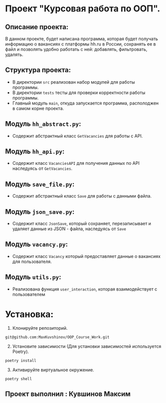 # Проект "Курсовая работа по ООП".

## Описание проекта: 
В данном проекте, будет написана программа, которая будет получать информацию о вакансиях с платформы hh.ru в России, сохранять ее в файл и позволять удобно работать с ней: добавлять, фильтровать, удалять.

## Структура проекта:
- В директории `src` реализован набор модулей для работы программы.
- В директории `tests` тесты для проверки корректности работы программы.
- Главный модуль `main`, откуда запускается программа, располоджен в самом корне проекта.
## Модуль `hh_abstract.py`: 
- Содержит абстрактный класс `GetVacancies` для работы с API.

## Модуль `hh_api.py`:
- Содержит класс `VacanciesAPI` для получения данных по API наследуясь от  `GetVacancies`.


##  Модуль `save_file.py`:
- Содержит абстрактный класс `Save` для работы с данными файла.

## Модуль `json_save.py`:
- Содержит класс `JsonSave`, который сохраняет, перезаписывает и удаляет данные из JSON - файла, наследуясь от `Save` 

## Модуль `vacancy.py`: 
- Содержит класс `Vacancy` который предоставляет данные о вакансиях для пользователя.

## Модуль `utils.py`:
- Реализована функция `user_interaction`, которая взаимодействует с пользователем


# Установка:
1. Клонируйте репозиторий.

 `git@github.com:MaxKuvshinov/OOP_Course_Work.git`

2. Установите зависимости (Для установки зависимостей используется Poetry).

 `poetry install`

3. Активируйте виртуальное окружение.

 `poetry shell`

## Проект выполнил : Кувшинов Максим



